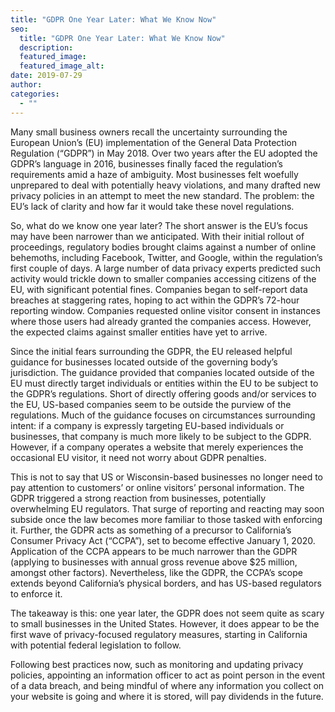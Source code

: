 ```yaml
---
title: "GDPR One Year Later: What We Know Now"
seo:
  title: "GDPR One Year Later: What We Know Now"
  description:
  featured_image:
  featured_image_alt:
date: 2019-07-29
author:
categories:
  - ""
---
```


Many small business owners recall the uncertainty surrounding the European Union’s (EU) implementation of the General Data Protection Regulation (“GDPR”) in May 2018. Over two years after the EU adopted the GDPR’s language in 2016, businesses finally faced the regulation’s requirements amid a haze of ambiguity. Most businesses felt woefully unprepared to deal with potentially heavy violations, and many drafted new privacy policies in an attempt to meet the new standard. The problem: the EU’s lack of clarity and how far it would take these novel regulations.

So, what do we know one year later? The short answer is the EU’s focus may have been narrower than we anticipated. With their initial rollout of proceedings, regulatory bodies brought claims against a number of online behemoths, including Facebook, Twitter, and Google, within the regulation’s first couple of days. A large number of data privacy experts predicted such activity would trickle down to smaller companies accessing citizens of the EU, with significant potential fines. Companies began to self-report data breaches at staggering rates, hoping to act within the GDPR’s 72-hour reporting window. Companies requested online visitor consent in instances where those users had already granted the companies access. However, the expected claims against smaller entities have yet to arrive.

Since the initial fears surrounding the GDPR, the EU released helpful guidance for businesses located outside of the governing body’s jurisdiction. The guidance provided that companies located outside of the EU must directly target individuals or entities within the EU to be subject to the GDPR’s regulations. Short of directly offering goods and/or services to the EU, US-based companies seem to be outside the purview of the regulations. Much of the guidance focuses on circumstances surrounding intent: if a company is expressly targeting EU-based individuals or businesses, that company is much more likely to be subject to the GDPR. However, if a company operates a website that merely experiences the occasional EU visitor, it need not worry about GDPR penalties.

This is not to say that US or Wisconsin-based businesses no longer need to pay attention to customers’ or online visitors’ personal information. The GDPR triggered a strong reaction from businesses, potentially overwhelming EU regulators. That surge of reporting and reacting may soon subside once the law becomes more familiar to those tasked with enforcing it. Further, the GDPR acts as something of a precursor to California’s Consumer Privacy Act (“CCPA”), set to become effective January 1, 2020. Application of the CCPA appears to be much narrower than the GDPR (applying to businesses with annual gross revenue above $25 million, amongst other factors). Nevertheless, like the GDPR, the CCPA’s scope extends beyond California’s physical borders, and has US-based regulators to enforce it.

The takeaway is this: one year later, the GDPR does not seem quite as scary to small businesses in the United States. However, it does appear to be the first wave of privacy-focused regulatory measures, starting in California with potential federal legislation to follow.

Following best practices now, such as monitoring and updating privacy policies, appointing an information officer to act as point person in the event of a data breach, and being mindful of where any information you collect on your website is going and where it is stored, will pay dividends in the future.
